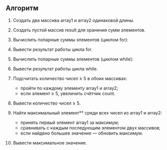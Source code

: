 ## Алгоритм 
1. Создать два массива array1 и array2 одинаковой длины.

2. Создать пустой массив result для хранения сумм элементов.

3. Вычислить попарные суммы элементов (циклом for):

4. Вывести результат работы цикла for.

5. Вычислить попарные суммы элементов (циклом while):

6. Вывести результат работы цикла while.

7. Подсчитать количество чисел ≥ 5 в обоих массивах:

   * пройти по каждому элементу array1 и array2;
   * если элемент ≥ 5, увеличить счётчик count.

8. Вывести количество чисел ≥ 5.

9. Найти максимальный элемент** среди всех чисел из array1 и array2:

   * принять первый элемент array1 за максимум;
   * сравнивать с каждым последующим элементом двух массивов;
   * если найдено большее значение — обновить максимум.

10. Вывести максимальное значение.
